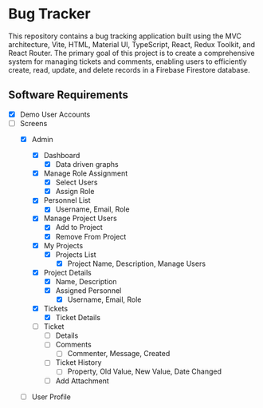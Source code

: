 # Bug Tracker
This repository contains a bug tracking application built using the MVC architecture, Vite, HTML, Material UI, TypeScript, React, Redux Toolkit, and React Router. The primary goal of this project is to create a comprehensive system for managing tickets and comments, enabling users to efficiently create, read, update, and delete records in a Firebase Firestore database.

## Software Requirements
- [x] Demo User Accounts
- [ ] Screens
  - [x] Admin
    - [x] Dashboard
      - [x] Data driven graphs
    - [x] Manage Role Assignment
      - [x] Select Users
      - [x] Assign Role
    - [x] Personnel List 
      - [x] Username, Email, Role
    - [x] Manage Project Users
      - [x] Add to Project
      - [x] Remove From Project
    - [x] My Projects
      - [x] Projects List
        - [x] Project Name, Description, Manage Users
    - [x] Project Details
      - [x] Name, Description
      - [x] Assigned Personnel
        - [x] Username, Email, Role
    - [x] Tickets
      - [x] Ticket Details
    - [ ] Ticket
      - [ ] Details
      - [ ] Comments
        - [ ] Commenter, Message, Created
      - [ ] Ticket History
        - [ ] Property, Old Value, New Value, Date Changed
      - [ ] Add Attachment
  - [ ] User Profile

